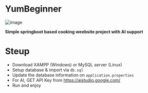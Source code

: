 # YumBeginner
![image](https://github.com/user-attachments/assets/bb9ab33f-8b20-4334-9c19-91275fd90320)

<b>Simple springboot based cooking weebsite project with AI support</b>

# Steup 
- Download XAMPP (Windows) or MySQL server (Linux)
- Setup database & import via `db.sql`
- Update the database information on `application.properties`
- For AI, GET API Key from https://aistudio.google.com/
- Run and enjoy

